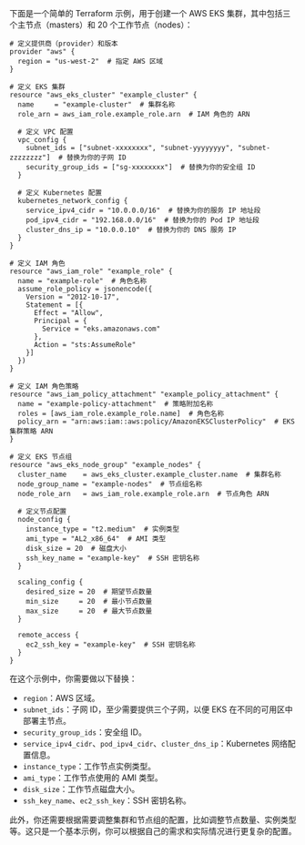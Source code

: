 下面是一个简单的 Terraform 示例，用于创建一个 AWS EKS 集群，其中包括三个主节点（masters）和 20 个工作节点（nodes）：

```hcl
# 定义提供商（provider）和版本
provider "aws" {
  region = "us-west-2"  # 指定 AWS 区域
}

# 定义 EKS 集群
resource "aws_eks_cluster" "example_cluster" {
  name     = "example-cluster"  # 集群名称
  role_arn = aws_iam_role.example_role.arn  # IAM 角色的 ARN

  # 定义 VPC 配置
  vpc_config {
    subnet_ids = ["subnet-xxxxxxxx", "subnet-yyyyyyyy", "subnet-zzzzzzzz"]  # 替换为你的子网 ID
    security_group_ids = ["sg-xxxxxxxx"]  # 替换为你的安全组 ID
  }

  # 定义 Kubernetes 配置
  kubernetes_network_config {
    service_ipv4_cidr = "10.0.0.0/16"  # 替换为你的服务 IP 地址段
    pod_ipv4_cidr = "192.168.0.0/16"  # 替换为你的 Pod IP 地址段
    cluster_dns_ip = "10.0.0.10"  # 替换为你的 DNS 服务 IP
  }
}

# 定义 IAM 角色
resource "aws_iam_role" "example_role" {
  name = "example-role"  # 角色名称
  assume_role_policy = jsonencode({
    Version = "2012-10-17",
    Statement = [{
      Effect = "Allow",
      Principal = {
        Service = "eks.amazonaws.com"
      },
      Action = "sts:AssumeRole"
    }]
  })
}

# 定义 IAM 角色策略
resource "aws_iam_policy_attachment" "example_policy_attachment" {
  name = "example-policy-attachment"  # 策略附加名称
  roles = [aws_iam_role.example_role.name]  # 角色名称
  policy_arn = "arn:aws:iam::aws:policy/AmazonEKSClusterPolicy"  # EKS 集群策略 ARN
}

# 定义 EKS 节点组
resource "aws_eks_node_group" "example_nodes" {
  cluster_name    = aws_eks_cluster.example_cluster.name  # 集群名称
  node_group_name = "example-nodes"  # 节点组名称
  node_role_arn   = aws_iam_role.example_role.arn  # 节点角色 ARN

  # 定义节点配置
  node_config {
    instance_type = "t2.medium"  # 实例类型
    ami_type = "AL2_x86_64"  # AMI 类型
    disk_size = 20  # 磁盘大小
    ssh_key_name = "example-key"  # SSH 密钥名称
  }

  scaling_config {
    desired_size = 20  # 期望节点数量
    min_size     = 20  # 最小节点数量
    max_size     = 20  # 最大节点数量
  }

  remote_access {
    ec2_ssh_key = "example-key"  # SSH 密钥名称
  }
}
```

在这个示例中，你需要做以下替换：

- `region`：AWS 区域。
- `subnet_ids`：子网 ID，至少需要提供三个子网，以便 EKS 在不同的可用区中部署主节点。
- `security_group_ids`：安全组 ID。
- `service_ipv4_cidr`、`pod_ipv4_cidr`、`cluster_dns_ip`：Kubernetes 网络配置信息。
- `instance_type`：工作节点实例类型。
- `ami_type`：工作节点使用的 AMI 类型。
- `disk_size`：工作节点磁盘大小。
- `ssh_key_name`、`ec2_ssh_key`：SSH 密钥名称。

此外，你还需要根据需要调整集群和节点组的配置，比如调整节点数量、实例类型等。这只是一个基本示例，你可以根据自己的需求和实际情况进行更复杂的配置。